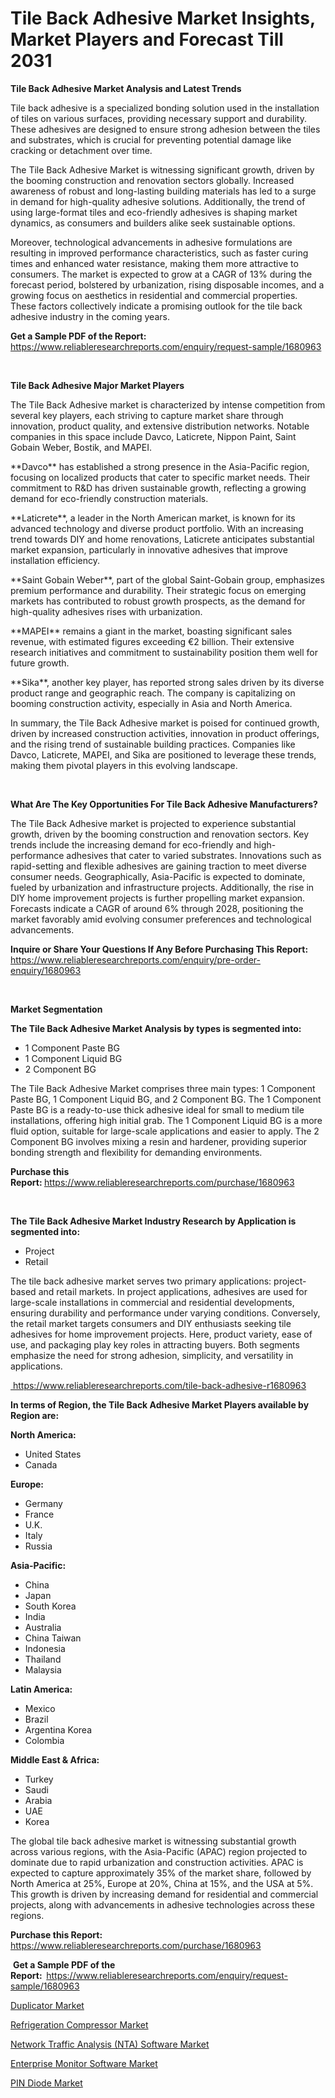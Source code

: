 <p><h1>Tile Back Adhesive Market Insights, Market Players and Forecast Till 2031</h1></p><p><strong>Tile Back Adhesive Market Analysis and Latest Trends</strong></p>
<p><p>Tile back adhesive is a specialized bonding solution used in the installation of tiles on various surfaces, providing necessary support and durability. These adhesives are designed to ensure strong adhesion between the tiles and substrates, which is crucial for preventing potential damage like cracking or detachment over time. </p><p>The Tile Back Adhesive Market is witnessing significant growth, driven by the booming construction and renovation sectors globally. Increased awareness of robust and long-lasting building materials has led to a surge in demand for high-quality adhesive solutions. Additionally, the trend of using large-format tiles and eco-friendly adhesives is shaping market dynamics, as consumers and builders alike seek sustainable options.</p><p>Moreover, technological advancements in adhesive formulations are resulting in improved performance characteristics, such as faster curing times and enhanced water resistance, making them more attractive to consumers. The market is expected to grow at a CAGR of 13% during the forecast period, bolstered by urbanization, rising disposable incomes, and a growing focus on aesthetics in residential and commercial properties. These factors collectively indicate a promising outlook for the tile back adhesive industry in the coming years.</p></p>
<p><strong>Get a Sample PDF of the Report:&nbsp;</strong> <a href="https://www.reliableresearchreports.com/enquiry/request-sample/1680963?utm_campaign=33&utm_medium=2&utm_source=Github&utm_content=ia&utm_term=16122024&utm_id=tile-back-adhesive">https://www.reliableresearchreports.com/enquiry/request-sample/1680963</a></p>
<p>&nbsp;</p>
<p><strong>Tile Back Adhesive Major Market Players</strong></p>
<p><p>The Tile Back Adhesive market is characterized by intense competition from several key players, each striving to capture market share through innovation, product quality, and extensive distribution networks. Notable companies in this space include Davco, Laticrete, Nippon Paint, Saint Gobain Weber, Bostik, and MAPEI.</p><p>**Davco** has established a strong presence in the Asia-Pacific region, focusing on localized products that cater to specific market needs. Their commitment to R&D has driven sustainable growth, reflecting a growing demand for eco-friendly construction materials.</p><p>**Laticrete**, a leader in the North American market, is known for its advanced technology and diverse product portfolio. With an increasing trend towards DIY and home renovations, Laticrete anticipates substantial market expansion, particularly in innovative adhesives that improve installation efficiency.</p><p>**Saint Gobain Weber**, part of the global Saint-Gobain group, emphasizes premium performance and durability. Their strategic focus on emerging markets has contributed to robust growth prospects, as the demand for high-quality adhesives rises with urbanization.</p><p>**MAPEI** remains a giant in the market, boasting significant sales revenue, with estimated figures exceeding €2 billion. Their extensive research initiatives and commitment to sustainability position them well for future growth.</p><p>**Sika**, another key player, has reported strong sales driven by its diverse product range and geographic reach. The company is capitalizing on booming construction activity, especially in Asia and North America.</p><p>In summary, the Tile Back Adhesive market is poised for continued growth, driven by increased construction activities, innovation in product offerings, and the rising trend of sustainable building practices. Companies like Davco, Laticrete, MAPEI, and Sika are positioned to leverage these trends, making them pivotal players in this evolving landscape.</p></p>
<p>&nbsp;</p>
<p><strong>What Are The Key Opportunities For Tile Back Adhesive Manufacturers?</strong></p>
<p><p>The Tile Back Adhesive market is projected to experience substantial growth, driven by the booming construction and renovation sectors. Key trends include the increasing demand for eco-friendly and high-performance adhesives that cater to varied substrates. Innovations such as rapid-setting and flexible adhesives are gaining traction to meet diverse consumer needs. Geographically, Asia-Pacific is expected to dominate, fueled by urbanization and infrastructure projects. Additionally, the rise in DIY home improvement projects is further propelling market expansion. Forecasts indicate a CAGR of around 6% through 2028, positioning the market favorably amid evolving consumer preferences and technological advancements.</p></p>
<p><strong>Inquire or Share Your Questions If Any Before Purchasing This Report:</strong> <a href="https://www.reliableresearchreports.com/enquiry/pre-order-enquiry/1680963?utm_campaign=33&utm_medium=2&utm_source=Github&utm_content=ia&utm_term=16122024&utm_id=tile-back-adhesive">https://www.reliableresearchreports.com/enquiry/pre-order-enquiry/1680963</a></p>
<p>&nbsp;</p>
<p><strong>Market Segmentation</strong></p>
<p><strong>The Tile Back Adhesive Market Analysis by types is segmented into:</strong></p>
<p><ul><li>1 Component Paste BG</li><li>1 Component Liquid BG</li><li>2 Component BG</li></ul></p>
<p><p>The Tile Back Adhesive Market comprises three main types: 1 Component Paste BG, 1 Component Liquid BG, and 2 Component BG. The 1 Component Paste BG is a ready-to-use thick adhesive ideal for small to medium tile installations, offering high initial grab. The 1 Component Liquid BG is a more fluid option, suitable for large-scale applications and easier to apply. The 2 Component BG involves mixing a resin and hardener, providing superior bonding strength and flexibility for demanding environments.</p></p>
<p><strong>Purchase this Report:&nbsp;</strong><a href="https://www.reliableresearchreports.com/purchase/1680963?utm_campaign=33&utm_medium=2&utm_source=Github&utm_content=ia&utm_term=16122024&utm_id=tile-back-adhesive">https://www.reliableresearchreports.com/purchase/1680963</a></p>
<p>&nbsp;</p>
<p><strong>The Tile Back Adhesive Market Industry Research by Application is segmented into:</strong></p>
<p><ul><li>Project</li><li>Retail</li></ul></p>
<p><p>The tile back adhesive market serves two primary applications: project-based and retail markets. In project applications, adhesives are used for large-scale installations in commercial and residential developments, ensuring durability and performance under varying conditions. Conversely, the retail market targets consumers and DIY enthusiasts seeking tile adhesives for home improvement projects. Here, product variety, ease of use, and packaging play key roles in attracting buyers. Both segments emphasize the need for strong adhesion, simplicity, and versatility in applications.</p></p>
<p><a href="https://www.reliableresearchreports.com/tile-back-adhesive-r1680963?utm_campaign=33&utm_medium=2&utm_source=Github&utm_content=ia&utm_term=16122024&utm_id=tile-back-adhesive">&nbsp;https://www.reliableresearchreports.com/tile-back-adhesive-r1680963</a></p>
<p><strong>In terms of Region, the Tile Back Adhesive Market Players available by Region are:</strong></p>
<p>
    <p> <strong> North America: </strong>
        <ul>
            <li>United States</li>
            <li>Canada</li>
        </ul>
        </p> 
    <p> <strong> Europe: </strong>
        <ul>
            <li>Germany</li>
            <li>France</li>
            <li>U.K.</li>
            <li>Italy</li>
            <li>Russia</li>
        </ul>
        </p> 
    <p> <strong> Asia-Pacific: </strong>
        <ul>
            <li>China</li>
            <li>Japan</li>
            <li>South Korea</li>
            <li>India</li>
            <li>Australia</li>
            <li>China Taiwan</li>
            <li>Indonesia</li>
            <li>Thailand</li>
            <li>Malaysia</li>
        </ul>
        </p> 
    <p> <strong> Latin America: </strong>
        <ul>
            <li>Mexico</li>
            <li>Brazil</li>
            <li>Argentina Korea</li>
            <li>Colombia</li>
        </ul>
        </p> 
    <p> <strong> Middle East & Africa: </strong>
        <ul>
            <li>Turkey</li>
            <li>Saudi</li>
            <li>Arabia</li>
            <li>UAE</li>
            <li>Korea</li>
        </ul>
    </p>
    </p>
<p><p>The global tile back adhesive market is witnessing substantial growth across various regions, with the Asia-Pacific (APAC) region projected to dominate due to rapid urbanization and construction activities. APAC is expected to capture approximately 35% of the market share, followed by North America at 25%, Europe at 20%, China at 15%, and the USA at 5%. This growth is driven by increasing demand for residential and commercial projects, along with advancements in adhesive technologies across these regions.</p></p>
<p><strong>Purchase this Report: </strong><a href="https://www.reliableresearchreports.com/purchase/1680963?utm_campaign=33&utm_medium=2&utm_source=Github&utm_content=ia&utm_term=16122024&utm_id=tile-back-adhesive">https://www.reliableresearchreports.com/purchase/1680963</a></p>
<p>&nbsp;<strong>Get a Sample PDF of the Report:&nbsp;&nbsp;</strong><a href="https://www.reliableresearchreports.com/enquiry/request-sample/1680963?utm_campaign=33&utm_medium=2&utm_source=Github&utm_content=ia&utm_term=16122024&utm_id=tile-back-adhesive">https://www.reliableresearchreports.com/enquiry/request-sample/1680963</a></p>
<p><strong></strong></p>
<p><p><a href="https://www.linkedin.com/pulse/future-revenue-growth-duplicator-market-projected-72-cagr-j8ofe?utm_campaign=33&utm_medium=2&utm_source=Github&utm_content=ia&utm_term=16122024&utm_id=tile-back-adhesive">Duplicator Market</a></p><p><a href="https://www.linkedin.com/pulse/sales-channel-penetration-market-opportunities-refrigeration-vnb5e?utm_campaign=33&utm_medium=2&utm_source=Github&utm_content=ia&utm_term=16122024&utm_id=tile-back-adhesive">Refrigeration Compressor Market</a></p><p><a href="https://github.com/hammelximalschid/Market-Research-Report-List-1/blob/main/network-traffic-analysis-nta-software-market.md?utm_campaign=33&utm_medium=2&utm_source=Github&utm_content=ia&utm_term=16122024&utm_id=tile-back-adhesive">Network Traffic Analysis (NTA) Software Market</a></p><p><a href="https://github.com/antonioc6hal/Market-Research-Report-List-1/blob/main/enterprise-monitor-software-market.md?utm_campaign=33&utm_medium=2&utm_source=Github&utm_content=ia&utm_term=16122024&utm_id=tile-back-adhesive">Enterprise Monitor Software Market</a></p><p><a href="https://www.linkedin.com/pulse/revenue-analysis-pin-diode-market-projected-65-cagr-2024-j5zbe?utm_campaign=33&utm_medium=2&utm_source=Github&utm_content=ia&utm_term=16122024&utm_id=tile-back-adhesive">PIN Diode Market</a></p></p>